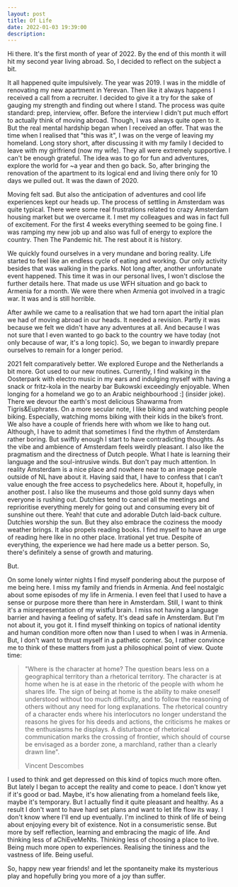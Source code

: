 ```yaml
---
layout: post
title: Of Life
date: 2022-01-03 19:39:00
description: 
---
```


Hi there. It's the first month of year of 2022. By the end of this month it will hit my second year living abroad. So, I decided to reflect on the subject a bit.

It all happened quite impulsively. The year was 2019. I was in the middle of renovating my new apartment in Yerevan. Then like it always happens I received a call from a recruiter. I decided to give it a try for the sake of gauging my strength and finding out where I stand. The process was quite standard: prep, interview, offer. Before the interview I didn't put much effort to actually think of moving abroad. Though, I was always quite open to it. But the real mental hardship began when I received an offer. That was the time when I realised that "this was it", I was on the verge of leaving my homeland. Long story short, after discussing it with my family I decided to leave with my girlfriend (now my wife). They all were extremely supportive. I can't be enough grateful. The idea was to go for fun and adventures, explore the world for ~a year and then go back. So, after bringing the renovation of the apartment to its logical end and living there only for 10 days we pulled out. It was the dawn of 2020.

Moving felt sad. But also the anticipation of adventures and cool life experiences kept our heads up. The process of settling in Amsterdam was quite typical. There were some real frustrations related to crazy Amsterdam housing market but we overcame it. I met my colleagues and was in fact full of excitement. For the first 4 weeks everything seemed to be going fine. I was ramping my new job up and also was full of energy to explore the country. Then The Pandemic hit. The rest about it is history. 

We quickly found ourselves in a very mundane and boring reality. Life started to feel like an endless cycle of eating and working. Our only activity besides that was walking in the parks. Not long after, another unfortunate event happened. This time it was in our personal lives, I won't disclose the further details here. That made us use WFH situation and go back to Armenia for a month. We were there when Armenia got involved in a tragic war. It was and is still horrible.

After awhile we came to a realisation that we had torn apart the initial plan we had of moving abroad in our heads. It needed a revision. Partly it was because we felt we didn't have any adventures at all. And because I was not sure that I even wanted to go back to the country we have today (not only because of war, it's a long topic). So, we began to inwardly prepare ourselves to remain for a longer period. 

2021 felt comparatively better. We explored Europe and the Netherlands a bit more. Got used to our new routines. Currently, I find walking in the Oosterpark with electro music in my ears and indulging myself with having a snack or fritz-kola in the nearby bar Bukowski exceedingly enjoyable. When longing for a homeland we go to an Arabic neighbourhood :] (insider joke). There we devour the earth's most delicious Shawarma from Tigris&Euphrates. On a more secular note, I like biking and watching people biking. Especially, watching moms biking with their kids in the bike’s front. We also have a couple of friends here with whom we like to hang out. Although, I have to admit that sometimes I find the rhythm of Amsterdam rather boring. But swiftly enough I start to have contradicting thoughts. As the vibe and ambience of Amsterdam feels weirdly pleasant. I also like the pragmatism and the directness of Dutch people. What I hate is learning their language and the soul-intrusive winds. But don't pay much attention. In reality Amsterdam is a nice place and nowhere near to an image people outside of NL have about it. Having said that, I have to confess that I can’t value enough the free access to psychedelics here. About it, hopefully, in another post. I also like the museums and those gold sunny days when everyone is rushing out. Dutchies tend to cancel all the meetings and reprioritise everything merely for going out and consuming every bit of sunshine out there. Yeah! that cute and adorable Dutch laid-back culture. Dutchies worship the sun. But they also embrace the coziness the moody weather brings. It also propels reading books. I find myself to have an urge of reading here like in no other place. Irrational yet true. Despite of everything, the experience we had here made us a better person. So, there's definitely a sense of growth and maturing.

But.

On some lonely winter nights I find myself pondering about the purpose of me being here. I miss my family and friends in Armenia. And feel nostalgic about some episodes of my life in Armenia. I even feel that I used to have a sense or purpose more there than here in Amsterdam. Still, I want to think it's a misrepresentation of my wistful brain. I miss not having a language barrier and having a feeling of safety. It's dead safe in Amsterdam. But I'm not about it, you got it. I find myself thinking on topics of national identity and human condition more often now than I used to when I was in Armenia. But, I don't want to thrust myself in a pathetic corner. So, I rather convince me to think of these matters from just a philosophical point of view. Quote time:
>"Where is the character at home? The question bears less on a geographical territory than a rhetorical territory. The character is at home when he is at ease in the rhetoric of the people with whom he shares life. The sign of being at home is the ability to make oneself understood without too much difficulty, and to follow the reasoning of others without any need for long explanations. The rhetorical country of a character ends where his interlocutors no longer understand the reasons he gives for his deeds and actions, the criticisms he makes or the enthusiasms he displays. A disturbance of rhetorical communication marks the crossing of frontier, which should of course be envisaged as a border zone, a marchland, rather than a clearly drawn line".
>
>Vincent Descombes

I used to think and get depressed on this kind of topics much more often. But lately I began to accept the reality and come to peace. I don't know yet if it's good or bad. Maybe, it's how alienating from a homeland feels like, maybe it's temporary. But I actually find it quite pleasant and healthy. As a result I don't want to have hard set plans and want to let life flow its way. I don't know where I'll end up eventually. I'm inclined to think of life of being about enjoying every bit of existence. Not in a consumeristic sense. But more by self reflection, learning and embracing the magic of life. And thinking less of aChiEveMeNts. Thinking less of choosing a place to live. Being much more open to experiences. Realising the tininess and the vastness of life. Being useful.

So, happy new year friends! and let the spontaneity make its mysterious play and hopefully bring you more of a joy than suffer.
